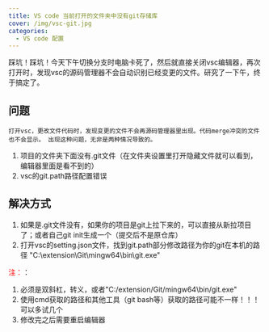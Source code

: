 ```yaml
---
title: VS code 当前打开的文件夹中没有git存储库
cover: /img/vsc-git.jpg
categories:
  - VS code 配置
---
```


踩坑！踩坑！今天下午切换分支时电脑卡死了，然后就直接关闭vsc编辑器，再次打开时，发现vsc的源码管理器不会自动识别已经变更的文件。研究了一下午，终于搞定了。


## 问题
    打开vsc，更改文件代码时，发现变更的文件不会再源码管理器里出现。代码merge冲突的文件也不会显示。 出现这种问题，无非是两种情况导致的。
  1. 项目的文件夹下面没有.git文件（在文件夹设置里打开隐藏文件就可以看到，编辑器里面是看不到的） 
  2. vsc的git.path路径配置错误 

## 解决方式
 
  1. 如果是.git文件没有，如果你的项目是git上拉下来的，可以直接从新拉项目了；或者自己git init生成一个（提交后不是原仓库）
  2. 打开vsc的setting.json文件，找到git.path部分修改路径为你的git在本机的路径 "C:\\extension\\Git\\mingw64\bin\\git.exe"

  <font color=red>注：</font>：
  1. 必须是双斜杠，转义，或者"C:/extension/Git/mingw64\bin/git.exe"
  2. 使用cmd获取的路径和其他工具（git bash等）获取的路径可能不一样！！！可以多试几个
  3. 修改完之后需要重启编辑器